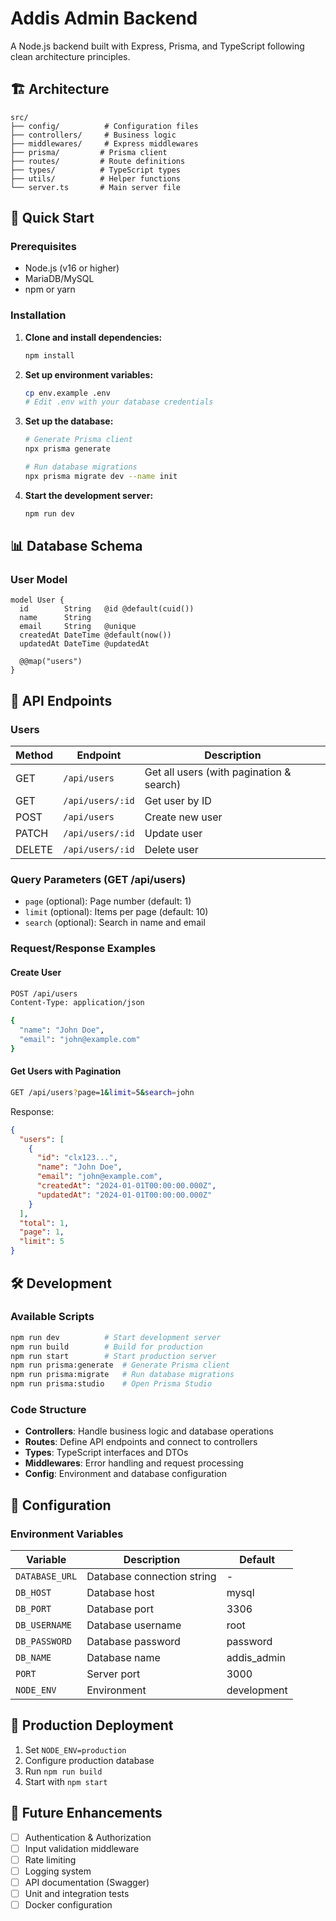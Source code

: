 # Addis Admin Backend

A Node.js backend built with Express, Prisma, and TypeScript following clean architecture principles.

## 🏗️ Architecture

```
src/
├── config/          # Configuration files
├── controllers/     # Business logic
├── middlewares/     # Express middlewares
├── prisma/         # Prisma client
├── routes/         # Route definitions
├── types/          # TypeScript types
├── utils/          # Helper functions
└── server.ts       # Main server file
```

## 🚀 Quick Start

### Prerequisites

- Node.js (v16 or higher)
- MariaDB/MySQL
- npm or yarn

### Installation

1. **Clone and install dependencies:**

   ```bash
   npm install
   ```

2. **Set up environment variables:**

   ```bash
   cp env.example .env
   # Edit .env with your database credentials
   ```

3. **Set up the database:**

   ```bash
   # Generate Prisma client
   npx prisma generate

   # Run database migrations
   npx prisma migrate dev --name init
   ```

4. **Start the development server:**
   ```bash
   npm run dev
   ```

## 📊 Database Schema

### User Model

```prisma
model User {
  id        String   @id @default(cuid())
  name      String
  email     String   @unique
  createdAt DateTime @default(now())
  updatedAt DateTime @updatedAt

  @@map("users")
}
```

## 🔌 API Endpoints

### Users

| Method | Endpoint         | Description                              |
| ------ | ---------------- | ---------------------------------------- |
| GET    | `/api/users`     | Get all users (with pagination & search) |
| GET    | `/api/users/:id` | Get user by ID                           |
| POST   | `/api/users`     | Create new user                          |
| PATCH  | `/api/users/:id` | Update user                              |
| DELETE | `/api/users/:id` | Delete user                              |

### Query Parameters (GET /api/users)

- `page` (optional): Page number (default: 1)
- `limit` (optional): Items per page (default: 10)
- `search` (optional): Search in name and email

### Request/Response Examples

#### Create User

```bash
POST /api/users
Content-Type: application/json

{
  "name": "John Doe",
  "email": "john@example.com"
}
```

#### Get Users with Pagination

```bash
GET /api/users?page=1&limit=5&search=john
```

Response:

```json
{
  "users": [
    {
      "id": "clx123...",
      "name": "John Doe",
      "email": "john@example.com",
      "createdAt": "2024-01-01T00:00:00.000Z",
      "updatedAt": "2024-01-01T00:00:00.000Z"
    }
  ],
  "total": 1,
  "page": 1,
  "limit": 5
}
```

## 🛠️ Development

### Available Scripts

```bash
npm run dev          # Start development server
npm run build        # Build for production
npm run start        # Start production server
npm run prisma:generate  # Generate Prisma client
npm run prisma:migrate   # Run database migrations
npm run prisma:studio    # Open Prisma Studio
```

### Code Structure

- **Controllers**: Handle business logic and database operations
- **Routes**: Define API endpoints and connect to controllers
- **Types**: TypeScript interfaces and DTOs
- **Middlewares**: Error handling and request processing
- **Config**: Environment and database configuration

## 🔧 Configuration

### Environment Variables

| Variable       | Description                | Default     |
| -------------- | -------------------------- | ----------- |
| `DATABASE_URL` | Database connection string | -           |
| `DB_HOST`      | Database host              | mysql       |
| `DB_PORT`      | Database port              | 3306        |
| `DB_USERNAME`  | Database username          | root        |
| `DB_PASSWORD`  | Database password          | password    |
| `DB_NAME`      | Database name              | addis_admin |
| `PORT`         | Server port                | 3000        |
| `NODE_ENV`     | Environment                | development |

## 🚀 Production Deployment

1. Set `NODE_ENV=production`
2. Configure production database
3. Run `npm run build`
4. Start with `npm start`

## 📝 Future Enhancements

- [ ] Authentication & Authorization
- [ ] Input validation middleware
- [ ] Rate limiting
- [ ] Logging system
- [ ] API documentation (Swagger)
- [ ] Unit and integration tests
- [ ] Docker configuration
